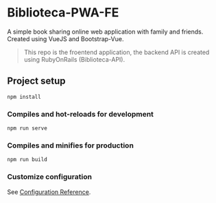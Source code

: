 # Biblioteca-PWA-FE

A simple book sharing online web application with family and friends.
Created using VueJS and Bootstrap-Vue.

> This repo is the froentend application, the backend API is created using RubyOnRails (Biblioteca-API).

## Project setup
```
npm install
```

### Compiles and hot-reloads for development
```
npm run serve
```

### Compiles and minifies for production
```
npm run build
```

### Customize configuration
See [Configuration Reference](https://cli.vuejs.org/config/).
